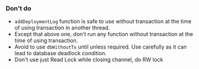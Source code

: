 ### Don't do

- `addDeploymentLog` function is safe to use without transaction at the time of using transaction in another thread.
- Except that above one, don't run any function without transaction at the time of using transaction.
- Avoid to use `dbWithoutTx` until unless required. Use carefully as it can lead to database deadlock condition.
- Don't use just Read Lock while closing channel, do RW lock